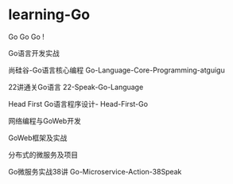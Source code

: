 # learning-Go
Go Go Go !



Go语言开发实战

尚硅谷-Go语言核心编程 Go-Language-Core-Programming-atguigu 

22讲通关Go语言 22-Speak-Go-Language 

Head First Go语言程序设计- Head-First-Go

网络编程与GoWeb开发

GoWeb框架及实战

分布式的微服务及项目

Go微服务实战38讲 Go-Microservice-Action-38Speak

 